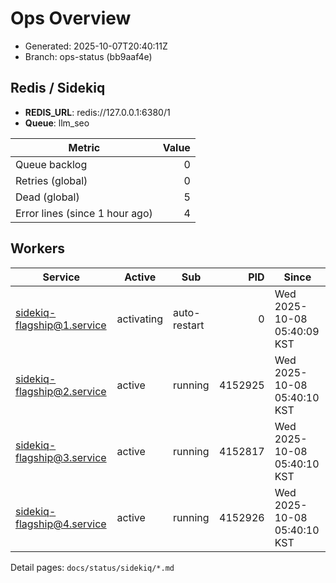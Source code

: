 # Ops Overview

- Generated: 2025-10-07T20:40:11Z
- Branch: ops-status (bb9aaf4e)

## Redis / Sidekiq
- **REDIS_URL**: redis://127.0.0.1:6380/1
- **Queue**: llm_seo

| Metric | Value |
|---|---:|
| Queue backlog | 0 |
| Retries (global) | 0 |
| Dead (global) | 5 |
| Error lines (since 1 hour ago) | 4 |

## Workers
| Service | Active | Sub | PID | Since |
|---|---|---|---:|---|
| sidekiq-flagship@1.service | activating | auto-restart | 0 | Wed 2025-10-08 05:40:09 KST |
| sidekiq-flagship@2.service | active | running | 4152925 | Wed 2025-10-08 05:40:10 KST |
| sidekiq-flagship@3.service | active | running | 4152817 | Wed 2025-10-08 05:40:10 KST |
| sidekiq-flagship@4.service | active | running | 4152926 | Wed 2025-10-08 05:40:10 KST |

Detail pages: `docs/status/sidekiq/*.md`
